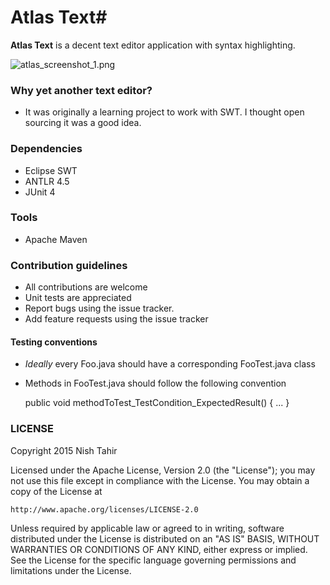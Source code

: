 # Atlas Text#

**Atlas Text** is a decent text editor application with syntax highlighting.

![atlas_screenshot_1.png](https://bitbucket.org/repo/d5b8M5/images/3113262366-atlas_screenshot_1.png)

### Why yet another text editor? ###

* It was originally a learning project to work with SWT. I thought open sourcing it was a good idea.

### Dependencies ###

* Eclipse SWT
* ANTLR 4.5
* JUnit 4

### Tools ###

* Apache Maven

### Contribution guidelines ###

* All contributions are welcome
* Unit tests are appreciated
* Report bugs using the issue tracker.
* Add feature requests using the issue tracker

#### Testing conventions ####

* _Ideally_ every Foo.java should have a corresponding FooTest.java class
* Methods in FooTest.java should follow the following convention
    
    public void methodToTest_TestCondition_ExpectedResult() { ... }

### LICENSE ###

Copyright 2015 Nish Tahir

Licensed under the Apache License, Version 2.0 (the "License");
you may not use this file except in compliance with the License.
You may obtain a copy of the License at

    http://www.apache.org/licenses/LICENSE-2.0

Unless required by applicable law or agreed to in writing, software
distributed under the License is distributed on an "AS IS" BASIS,
WITHOUT WARRANTIES OR CONDITIONS OF ANY KIND, either express or implied.
See the License for the specific language governing permissions and
limitations under the License.